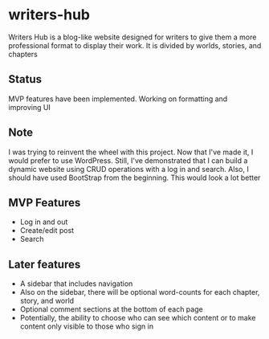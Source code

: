 # writers-hub
Writers Hub is a blog-like website designed for writers to give them a more
professional format to display their work. It is divided by worlds, stories,
 and chapters

## Status
MVP features have been implemented. Working on formatting and improving UI

## Note
I was trying to reinvent the wheel with this project. Now that I've made it,
I would prefer to use WordPress. Still, I've demonstrated that I can build a
dynamic website using CRUD operations with a log in and search.
Also, I should have used BootStrap from the beginning. This would look a lot
better

## MVP Features
* Log in and out
* Create/edit post
* Search

## Later features
* A sidebar that includes navigation
* Also on the sidebar, there will be optional word-counts for each chapter, story, and world
* Optional comment sections at the bottom of each page
* Potentially, the ability to choose who can see which content or to make content only visible
to those who sign in
